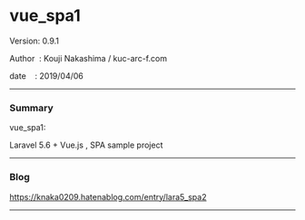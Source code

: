 
# vue_spa1

 Version: 0.9.1

 Author  : Kouji Nakashima / kuc-arc-f.com

 date    : 2019/04/06

***
### Summary

vue_spa1:

Laravel 5.6 + Vue.js , SPA sample project

***
### Blog

https://knaka0209.hatenablog.com/entry/lara5_spa2

***

